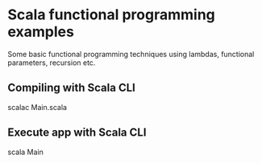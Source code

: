 

# Scala functional programming examples

Some basic functional programming techniques using lambdas, functional parameters, recursion etc.

## Compiling with Scala CLI
scalac Main.scala

## Execute app with Scala CLI
scala Main